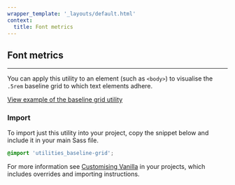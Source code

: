 ```yaml
---
wrapper_template: '_layouts/default.html'
context:
  title: Font metrics
---
```


## Font metrics

<hr>

You can apply this utility to an element (such as `<body>`) to visualise the `.5rem` baseline grid to which text elements adhere.

<a href="/examples/utilities/baseline-grid/" class="js-example">
View example of the baseline grid utility
</a>

### Import

To import just this utility into your project, copy the snippet below and include it in your main Sass file.

```scss
@import 'utilities_baseline-grid';
```

For more information see [Customising Vanilla](/customising-vanilla/) in your projects, which includes overrides and importing instructions.
